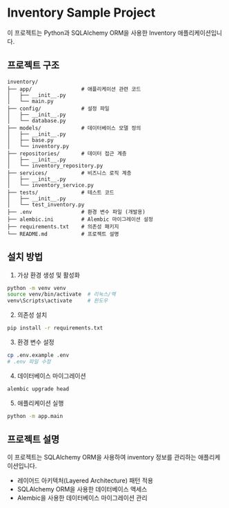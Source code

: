 # Inventory Sample Project

이 프로젝트는 Python과 SQLAlchemy ORM을 사용한 Inventory 애플리케이션입니다.

## 프로젝트 구조

```
inventory/
├── app/                # 애플리케이션 관련 코드
│   ├── __init__.py
│   └── main.py
├── config/             # 설정 파일
│   ├── __init__.py
│   └── database.py
├── models/             # 데이터베이스 모델 정의
│   ├── __init__.py
│   ├── base.py
│   └── inventory.py
├── repositories/       # 데이터 접근 계층
│   ├── __init__.py
│   └── inventory_repository.py
├── services/           # 비즈니스 로직 계층
│   ├── __init__.py
│   └── inventory_service.py
├── tests/              # 테스트 코드
│   ├── __init__.py
│   └── test_inventory.py
├── .env                # 환경 변수 파일 (개발용)
├── alembic.ini         # Alembic 마이그레이션 설정
├── requirements.txt    # 의존성 패키지
└── README.md           # 프로젝트 설명
```

## 설치 방법

1. 가상 환경 생성 및 활성화
```bash
python -m venv venv
source venv/bin/activate  # 리눅스/맥
venv\Scripts\activate     # 윈도우
```

2. 의존성 설치
```bash
pip install -r requirements.txt
```

3. 환경 변수 설정
```bash
cp .env.example .env
# .env 파일 수정
```

4. 데이터베이스 마이그레이션
```bash
alembic upgrade head
```

5. 애플리케이션 실행
```bash
python -m app.main
```

## 프로젝트 설명

이 프로젝트는 SQLAlchemy ORM을 사용하여 inventory 정보를 관리하는 애플리케이션입니다.
- 레이어드 아키텍처(Layered Architecture) 패턴 적용
- SQLAlchemy ORM을 사용한 데이터베이스 액세스
- Alembic을 사용한 데이터베이스 마이그레이션 관리
